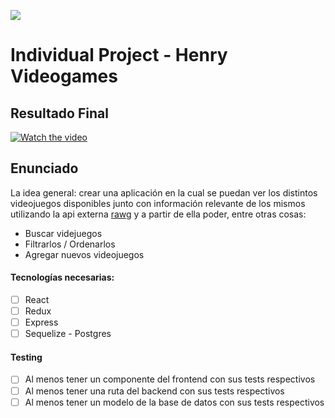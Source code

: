 <p align='left'>
    <img src='https://static.wixstatic.com/media/85087f_0d84cbeaeb824fca8f7ff18d7c9eaafd~mv2.png/v1/fill/w_160,h_30,al_c,q_85,usm_0.66_1.00_0.01/Logo_completo_Color_1PNG.webp' </img>
</p>

# Individual Project - Henry Videogames

## Resultado Final

[![Watch the video](https://i9.ytimg.com/vi_webp/qIvkyRwtqoQ/mqdefault.webp?v=60df85f2&sqp=COim_oYG&rs=AOn4CLBDukJQ_kUzUbWxFUM_wKk_nswvaw)](https://youtu.be/qIvkyRwtqoQ) 


## Enunciado

La idea general: crear una aplicación en la cual se puedan ver los distintos videojuegos disponibles junto con información relevante de los mismos utilizando la api externa [rawg](https://rawg.io/apidocs) y a partir de ella poder, entre otras cosas:

  - Buscar videjuegos
  - Filtrarlos / Ordenarlos
  - Agregar nuevos videojuegos

#### Tecnologías necesarias:
- [ ] React
- [ ] Redux
- [ ] Express
- [ ] Sequelize - Postgres

#### Testing
- [ ] Al menos tener un componente del frontend con sus tests respectivos
- [ ] Al menos tener una ruta del backend con sus tests respectivos
- [ ] Al menos tener un modelo de la base de datos con sus tests respectivos
